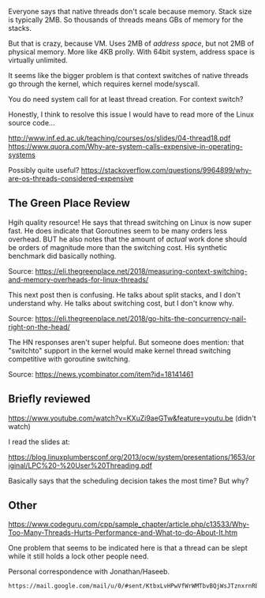 Everyone says that native threads don't scale because memory. Stack
size is typically 2MB. So thousands of threads means GBs of memory for
the stacks.

But that is crazy, because VM. Uses 2MB of *address space*, but not
2MB of physical memory. More like 4KB prolly. With 64bit system,
address space is virtually unlimited.

It seems like the bigger problem is that context switches of native
threads go through the kernel, which requires kernel mode/syscall.

You do need system call for at least thread creation. For context
switch?

Honestly, I think to resolve this issue I would have to read more of
the Linux source code...

http://www.inf.ed.ac.uk/teaching/courses/os/slides/04-thread18.pdf
https://www.quora.com/Why-are-system-calls-expensive-in-operating-systems

Possibly quite useful?
https://stackoverflow.com/questions/9964899/why-are-os-threads-considered-expensive

## The Green Place Review

Hgih quality resource! He says that thread switching on Linux is now
super fast. He does indicate that Goroutines seem to be many orders
less overhead. BUT he also notes that the amount of *actual* work done
should be orders of magnitude more than the switching cost. His
synthetic benchmark did basically nothing.

Source: https://eli.thegreenplace.net/2018/measuring-context-switching-and-memory-overheads-for-linux-threads/

This next post then is confusing. He talks about split stacks, and I
don't understand why. He talks about switching cost, but I don't know
why.

Source: https://eli.thegreenplace.net/2018/go-hits-the-concurrency-nail-right-on-the-head/

The HN responses aren't super helpful. But someone does mention: that
"switchto" support in the kernel would make kernel thread switching
competitive with goroutine switching.

Source: https://news.ycombinator.com/item?id=18141461

## Briefly reviewed

https://www.youtube.com/watch?v=KXuZi9aeGTw&feature=youtu.be (didn't watch)

I read the slides at:

https://blog.linuxplumbersconf.org/2013/ocw/system/presentations/1653/original/LPC%20-%20User%20Threading.pdf

Basically says that the scheduling decision takes the most time? But
why?

## Other

https://www.codeguru.com/cpp/sample_chapter/article.php/c13533/Why-Too-Many-Threads-Hurts-Performance-and-What-to-do-About-It.htm

One problem that seems to be indicated here is that a thread can be
slept while it still holds a lock other people need.

Personal correspondence with Jonathan/Haseeb.

    https://mail.google.com/mail/u/0/#sent/KtbxLvHPwVfWrWMTbvBQjWsJTznxrnRbjq

